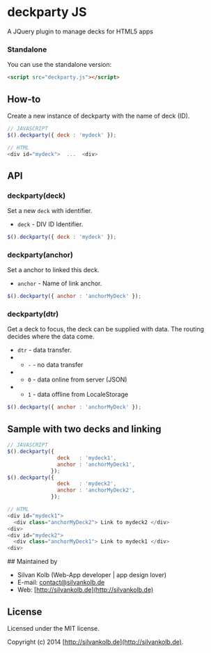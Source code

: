 # deckparty JS

A JQuery plugin to manage decks for HTML5 apps


### Standalone
You can use the standalone version:
```html
<script src="deckparty.js"></script>
```

## How-to
Create a new instance of deckparty with the name of deck (ID).

```js
// JAVASCRIPT
$().deckparty({	deck : 'mydeck' });
```

```js
// HTML
<div id="mydeck">  ...  <div>
```

## API
### deckparty(deck)
Set a new `deck` with identifier.
- `deck` - DIV ID Identifier.
```js
$().deckparty({	deck : 'mydeck' });
```

### deckparty(anchor)
Set a anchor to linked this deck.
- `anchor` - Name of link anchor.
```js
$().deckparty({	anchor : 'anchorMyDeck' });
```

### deckparty(dtr)
Get a deck to focus, the deck can be supplied with data. The routing decides where the data come.
- `dtr` - data transfer.
- - `-` - no data transfer
- - `0` - data online from server (JSON)
- - `1` - data offline from LocaleStorage 

```js
$().deckparty({	anchor : 'anchorMyDeck' });
```



## Sample with two decks and linking

```js
// JAVASCRIPT
$().deckparty({	
                deck   : 'mydeck1',
                anchor : 'anchorMyDeck1',
              });
$().deckparty({	
                deck   : 'mydeck2',
                anchor : 'anchorMyDeck2',
              });
```

```js
// HTML
<div id="mydeck1">  
  <div class="anchorMyDeck2"> Link to mydeck2 </div>
<div>
<div id="mydeck2">  
  <div class="anchorMyDeck1"> Link to mydeck1 </div>
<div>
```

## Maintained by
- Silvan Kolb (Web-App developer | app design lover)
- E-mail: [contact@silvankolb.de](mailto:contact@silvankolb.de)
- Web: [http://silvankolb.de](http://silvankolb.de)

## License
Licensed under the MIT license.

Copyright (c) 2014 [http://silvankolb.de](http://silvankolb.de).
